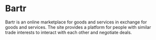 # Bartr
Bartr is an online marketplace for goods and services in exchange for goods and services. The site provides a platform for people with similar trade interests to interact with each other and negotiate deals.

